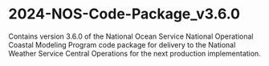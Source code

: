 # 2024-NOS-Code-Package_v3.6.0
Contains version 3.6.0 of the National Ocean Service National Operational Coastal Modeling Program code package for delivery to the National Weather Service Central Operations for the next production implementation.
